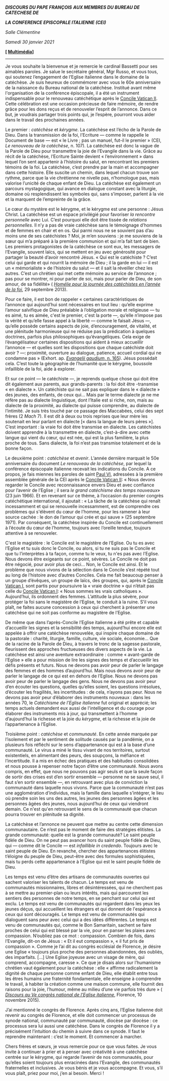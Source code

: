 ***DISCOURS DU PAPE FRANÇOIS*** ***AUX MEMBRES DU BUREAU DE CATECHESE DE***

***LA CONFERENCE EPISCOPALE ITALIENNE (CEI)***

*Salle Clémentine*

*Samedi 30 janvier 2021*

**[ [Multimédia](http://w2.vatican.va/content/francesco/fr/events/event.dir.html/content/vaticanevents/fr/2021/1/30/ufficio-catechistico-cei.html)]**

* * *

Je vous souhaite la bienvenue et je remercie le cardinal Bassetti pour ses aimables paroles. Je salue le secrétaire général, Mgr Russo, et vous tous, qui soutenez l’engagement de l’Eglise italienne dans le domaine de la catéchèse. Je suis heureux de commémorer avec vous le 60e anniversaire de la naissance du Bureau national de la catéchèse. Institué avant même l'organisation de la conférence épiscopale, il a été un instrument indispensable pour le renouveau catéchétique après le [Concile Vatican II](http://www.vatican.va/archive/hist_councils/ii_vatican_council/index_fr.htm). Cette célébration est une occasion précieuse de faire mémoire, de rendre grâce pour les dons reçus et de renouveler l’esprit de l’annonce. Dans ce but, je voudrais partager trois points qui, je l’espère, pourront vous aider dans le travail des prochaines années.

Le premier : *catéchèse* et *kérygme*. La catéchèse est l’écho de la Parole de Dieu. Dans la transmission de la foi, l’Ecriture — comme le rappelle le Document de base — est « le Livre ; pas un manuel, fut-il le premier » (CEI, *Le renouveau de la catéchèse*, n. 107). La catéchèse est donc la vague de la Parole de Dieu pour transmettre la joie de l’Evangile dans la vie. Grâce au récit de la catéchèse, l’Ecriture Sainte devient « l’environnement » dans lequel l’on sent appartenir à l’histoire du salut, en rencontrant les premiers témoins de la foi. La catéchèse, c’est prendre par la main et accompagner dans cette histoire. Elle suscite un chemin, dans lequel chacun trouve son rythme, parce que la vie chrétienne ne nivelle pas, n’homologue pas, mais valorise l’unicité de chaque enfant de Dieu. La catéchèse est également un parcours mystagogique, qui avance en dialogue constant avec la liturgie, domaine où resplendissent les symboles qui, sans s’imposer, parlent à la vie et la marquent de l’empreinte de la grâce.

Le cœur du mystère est le kérygme, et le kérygme est une personne : Jésus Christ. La catéchèse est un espace privilégié pour favoriser *la rencontre personnelle* avec Lui. C’est pourquoi elle doit être tissée de *relations personnelles*. Il n’y a pas de vraie catéchèse sans le témoignage d’hommes et de femmes en chair et en os. Qui parmi nous ne se souvient pas d’au moins une de ses catéchistes ? Moi, je m’en souviens : je me souviens de la sœur qui m’a préparé à la première communion et qui m’a fait tant de bien. Les premiers protagonistes de la catéchèse ce sont eux, les messagers de l’Evangile, souvent laïcs, qui se mettent en jeu avec générosité pour partager la beauté d’avoir rencontré Jésus. « Qui est le catéchiste ? C’est celui qui garde et qui nourrit la mémoire de Dieu ; il la garde en lui — il est un « mémorialiste » de l’histoire du salut — et il sait la réveiller chez les autres. C’est un chrétien qui met cette mémoire au service de l’annonce ; pas pour se montrer, ni pour parler de soi, mais pour parler de Dieu, de son amour, de sa fidélité» ( *[Homélie pour la journée des catéchistes en l’année de la foi](http://www.vatican.va/content/francesco/fr/homilies/2013/documents/papa-francesco_20130929_giornata-catechisti.html)*, 29 septembre 2013).

Pour ce faire, il est bon de rappeler « certaines caractéristiques de l’annonce qui aujourd’hui sont nécessaires en tout lieu : qu’elle exprime l’amour salvifique de Dieu préalable à l’obligation morale et religieuse — tu es aimé, tu es aimée, c'est le premier, c'est la porte —, qu’elle n’impose pas la vérité et qu’elle fasse appel à la liberté — comme le faisait Jésus —, qu’elle possède certains aspects de joie, d’encouragement, de vitalité, et une plénitude harmonieuse qui ne réduise pas la prédication à quelques doctrines, parfois plus philosophiques qu’évangéliques. Cela exige de l’évangélisateur certaines dispositions qui aident à mieux accueillir l’annonce — et quelles sont les dispositions que chaque catéchiste doit avoir ? —: proximité, ouverture au dialogue, patience, accueil cordial qui ne condamne pas » (Exhort. ap. [*Evangelii gaudium*, n. 165](http://www.vatican.va/content/francesco/fr/apost_exhortations/documents/papa-francesco_esortazione-ap_20131124_evangelii-gaudium.html#Une_catéchèse_kérygmatique_et_mystagogique)). Jésus possédait cela. C’est toute la géographie de l’humanité que le kérygme, boussole infaillible de la foi, aide à explorer.

Et sur ce point — le catéchiste —, je reprends quelque chose qui doit être dit également aux parents, aux grands-parents : la foi doit être -transmise « en dialecte ». Un catéchiste qui ne sait pas expliquer dans le « dialecte » des jeunes, des enfants, de ceux qui… Mais par le terme dialecte je ne me réfère pas au dialecte linguistique, dont l’Italie est si riche, non, mais au dialecte de la proximité, au dialecte qui puisse comprendre, au dialecte de l’intimité. Je suis très touché par ce passage des Maccabées, celui des sept frères (2 *Mach* 7). Il est dit à deux ou trois reprises que leur mère les soutenait en leur parlant en dialecte [« dans la langue de leurs pères »]. C’est important : la vraie foi doit être transmise en dialecte. Les catéchistes doivent apprendre à la transmettre en dialecte, c’est-à-dire avec cette langue qui vient du cœur, qui est née, qui est la plus familière, la plus proche de tous. Sans dialecte, la foi n’est pas transmise totalement et de la bonne façon.

Le deuxième point : *catéchèse* et *avenir*. L’année dernière marquait le 50e anniversaire du document *Le renouveau de la catéchèse*, par lequel la conférence épiscopale italienne recevait les indications du Concile. A ce propos, je fais miennes les paroles de saint [Paul VI](http://www.vatican.va/content/paul-vi/fr.html), adressées à la première assemblée générale de la CEI après le [Concile Vatican II](http://www.vatican.va/archive/hist_councils/ii_vatican_council/index_fr.htm): « Nous devons regarder le Concile avec reconnaissance envers Dieu et avec confiance pour l’avenir de l’Eglise ; il sera *le grand catéchisme des temps nouveaux*» (23 juin 1966). Et en revenant sur ce thème, à l’occasion du premier congrès catéchétique international, il ajoutait : « La tâche de la catéchèse qui renaît incessamment et qui se renouvelle incessamment, est de comprendre ces problèmes qui s'élèvent du cœur de l’homme, pour les ramener à leur source cachée : le don de l’amour qui crée et qui sauve » (25 septembre 1971). Par conséquent, la catéchèse inspirée du Concile est continuellement à l’écoute du cœur de l’homme, toujours avec l’oreille tendue, toujours attentive à se renouveler.

C'est le magistère : le Concile est le magistère de l’Eglise. Ou tu es avec l’Eglise et tu suis donc le Concile, ou alors, si tu ne suis pas le Concile et que tu l’interprètes à ta façon, comme tu le veux, tu n'es pas avec l’Eglise. Nous devons être exigeants sur ce point, sévères. Le Concile ne doit pas être négocié, pour avoir plus de ceci… Non, le Concile est ainsi. Et le problème que nous vivons de la sélection dans le Concile s’est répété tout au long de l’histoire avec d’autres Conciles. Cela me fait beaucoup penser à un groupe d’évêques, un groupe de laïcs, des groupes, qui, après le [Concile Vatican I](http://www.vatican.va/archive/hist_councils/i-vatican-council/index_fr.htm), sont partis pour poursuivre la « vraie doctrine » qui n’était pas celle du [Concile Vatican I](http://www.vatican.va/archive/hist_councils/i-vatican-council/index_fr.htm): « Nous sommes les vrais catholiques ». Aujourd’hui, ils ordonnent des femmes. L’attitude la plus sévère, pour protéger la foi sans le magistère de l’Eglise, te conduit à la ruine. S’il vous plaît, ne faites aucune concession à ceux qui cherchent à présenter une catéchèse qui ne soit pas conforme au magistère de l’Eglise.

De même que dans l’après-Concile l’Eglise italienne a été prête et capable d’accueillir les signes et la sensibilité des temps, aujourd’hui encore elle est appelée à offrir une catéchèse renouvelée, qui inspire chaque domaine de la pastorale : charité, liturgie, famille, culture, vie sociale, économie… Que de la racine de la Parole de Dieu, à travers le tronc de la sagesse pastorale, fleurissent des approches fructueuses des divers aspects de la vie. La catéchèse est ainsi une aventure extraordinaire : comme « avant-garde de l’Eglise » elle a pour mission de lire les signes des temps et d’accueillir les défis présents et futurs. Nous ne devons pas avoir peur de parler le langage des femmes et des hommes d’aujourd’hui. Mais nous devons avoir peur de parler le langage de ce qui est en dehors de l’Eglise. Nous ne devons pas avoir peur de parler le langage des gens. Nous ne devons pas avoir peur d’en écouter les questions, quelles qu’elles soient, les questions irrésolues, d’écouter les fragilités, les incertitudes : de cela, n’ayons pas peur. Nous ne devons pas avoir peur d’élaborer des instruments nouveaux : dans les années 70, le *Catéchisme de l’Eglise italienne* fut original et apprécié; les temps actuels demandent eux aussi de l'intelligence et du courage pour élaborer des instruments mis à jour, qui transmettent à l’homme d’aujourd’hui la richesse et la joie du *kérygme*, et la richesse et la joie de l’appartenance à l’Eglise.

Troisième point : *catéchèse* et *communauté*. En cette année marquée par l’isolement et par le sentiment de solitude causés par la pandémie, on a plusieurs fois réfléchi sur le sens d’appartenance qui est à la base d’une communauté. Le virus a miné le tissu vivant de nos territoires, surtout existentiels, en alimentant des peurs, des soupçons, la méfiance et l’incertitude. Il a mis en échec des pratiques et des habitudes consolidées et nous pousse à repenser notre façon d’être une communauté. Nous avons compris, en effet, que nous ne pouvons pas agir seuls et que la seule façon de sortir des crises est d’en sortir ensemble — personne ne se sauve seul, il faut s’en sortir ensemble —, en retrouvant avec plus de conviction la communauté dans laquelle nous vivons. Parce que la communauté n’est pas une agglomération d’individus, mais la famille dans laquelle s’intégrer, le lieu où prendre soin les uns des autres, les jeunes des personnes âgées et les personnes âgées des jeunes, nous aujourd’hui de ceux qui viendront demain. Ce n'est qu'en retrouvant le sens de la communauté que chacun pourra trouver en plénitude sa dignité.

La catéchèse et l’annonce ne peuvent que mettre au centre cette dimension communautaire. Ce n’est pas le moment de faire des stratégies élitistes. La grande communauté: quelle est la grande communauté? Le saint peuple fidèle de Dieu. On ne peut pas avancer hors du saint peuple fidèle de Dieu, qui — comme dit le Concile — est *infaillible in credendo*. Toujours avec le saint peuple de Dieu. En revanche, chercher des appartenances élitistes t’éloigne du peuple de Dieu, peut-être avec des formules sophistiquées, mais tu perds cette appartenance à l’Eglise qui est le saint peuple fidèle de Dieu.

Les temps est venu d’être des artisans de communautés ouvertes qui sachent valoriser les talents de chacun. Le temps est venu de communautés missionnaires, libres et désintéressées, qui ne cherchent pas à se mettre au premier-plan ou leurs intérêts, mais qui parcourent les sentiers des personnes de notre temps, en se penchant sur celui qui est exclu. Le temps est venu de communautés qui regardent dans les yeux les jeunes déçus, qui accueillent les étrangers et qui donnent de l'espérance à ceux qui sont découragés. Le temps est venu de communautés qui dialoguent sans peur avec celui qui a des idées différentes. Le temps est venu de communautés qui, comme le Bon Samaritain, sachent se faire proches de celui qui est blessé par la vie, pour en panser les plaies avec compassion. N’oubliez pas ce mot : compassion. Combien de fois, dans l’Evangile, dit-on de Jésus : « Et il eut compassion », « il fut pris de compassion ». Comme je l’ai dit au congrès ecclésial de Florence, je désire une Eglise « toujours plus proche des personnes abandonnées, des oubliés, des imparfaits. […] Une Eglise joyeuse avec un visage de mère, qui comprend, accompagne, caresse ». Ce que je disais alors sur l’humanisme chrétien vaut également pour la catéchèse : elle « affirme radicalement la dignité de chaque personne comme enfant de Dieu, elle établit entre tous les êtres humains une fraternité fondamentale, elle enseigne à comprendre le travail, à habiter la création comme une maison commune, elle fournit des raisons pour la joie, l’humour, même au milieu d’une vie parfois très dure » ( *[Discours au Ve congrès national de l’Eglise italienne](http://www.vatican.va/content/francesco/fr/speeches/2015/november/documents/papa-francesco_20151110_firenze-convegno-chiesa-italiana.html)*, Florence, 10 novembre 2015).

J’ai mentionné le congrès de Florence. Après cinq ans, l’Eglise italienne doit revenir au congrès de Florence, et elle doit commencer un processus de synode national, communauté par communauté, diocèse par diocèse : ce processus sera lui aussi une catéchèse. Dans le congrès de Florence il y a précisément l’intuition du chemin à suivre dans ce synode. Il faut le reprendre maintenant : c’est le moment. Et commencer à marcher.

Chers frères et sœurs, je vous remercie pour ce que vous faites. Je vous invite à continuer à prier et à penser avec créativité à une catéchèse centrée sur le kérygme, qui regarde l’avenir de nos communautés, pour qu’elles soient toujours plus enracinées dans l’Evangile, des communautés fraternelles et inclusives. Je vous bénis et je vous accompagne. Et vous, s’il vous plaît, priez pour moi, j’en ai besoin. Merci !